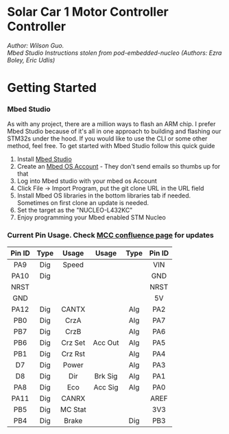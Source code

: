 # Solar Car 1 Motor Controller Controller
*Author: Wilson Guo. \
 Mbed Studio Instructions stolen from pod-embedded-nucleo (Authors: Ezra Boley, Eric Udlis)*

# Getting Started

### Mbed Studio
As with any project, there are a million ways to flash an ARM chip. I prefer Mbed Studio because of it's all in one approach to building and flashing our STM32s under the hood. If you would like to use the CLI or some other method, feel free.
To get started with Mbed Studio follow this quick guide
1. Install [Mbed Studio](https://os.mbed.com/studio/)
2. Create an [Mbed OS Account](https://os.mbed.com) - They don't send emails so thumbs up for that
3. Log into Mbed studio with your mbed os Account
4. Click File -> Import Program, put the git clone URL in the URL field
5. Install Mbed OS libraries in the bottom libraries tab if needed. Sometimes on first clone an update is needed.
7. Set the target as the "NUCLEO-L432KC"
8. Enjoy programming your Mbed enabled STM Nucleo


### Current Pin Usage. Check [MCC confluence page](https://badgerloop.atlassian.net/wiki/spaces/EL/pages/167378955/Motor+Controller+Controller+Rev+A+Design) for updates
| Pin ID  | Type  | Usage   | Usage   | Type  | Pin ID|
| :---:   | :---: | :---:   | :---:   | :---: | :---: |
| PA9     | Dig   | Speed   |         |       | VIN   |
| PA10    | Dig   |         |         |       | GND   |
| NRST    |       |         |         |       | NRST  |
| GND     |       |         |         |       | 5V    |
| PA12    | Dig   | CANTX   |         | Alg   | PA2   |
| PB0     | Dig   | CrzA    |         | Alg   | PA7   |
| PB7     | Dig   | CrzB    |         | Alg   | PA6   |
| PB6     | Dig   | Crz Set | Acc Out | Alg   | PA5   |
| PB1     | Dig   | Crz Rst |         | Alg   | PA4   |
| D7      | Dig   | Power   |         | Alg   | PA3   |
| D8      | Dig   | Dir     | Brk Sig | Alg   | PA1   |
| PA8     | Dig   | Eco     | Acc Sig | Alg   | PA0   |
| PA11    | Dig   | CANRX   |         |       | AREF  |
| PB5     | Dig   | MC Stat |         |       | 3V3   |
| PB4     | Dig   | Brake   |         | Dig   | PB3   |
